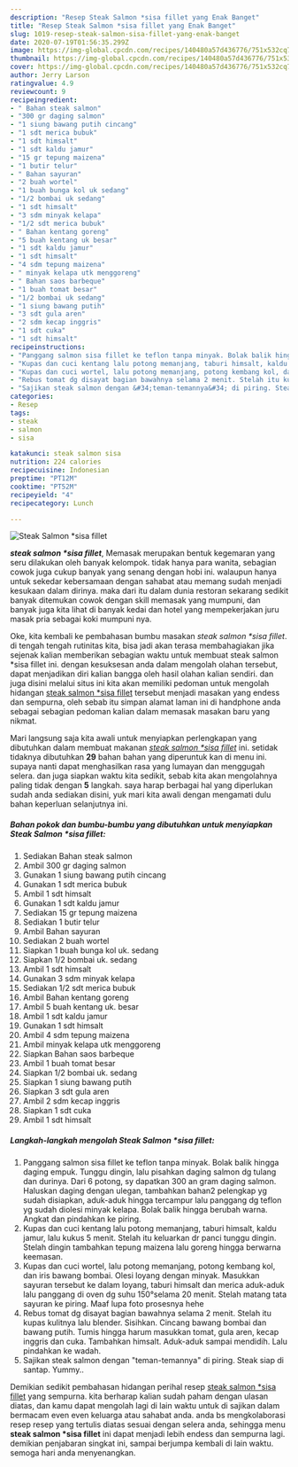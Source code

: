 ```yaml
---
description: "Resep Steak Salmon *sisa fillet yang Enak Banget"
title: "Resep Steak Salmon *sisa fillet yang Enak Banget"
slug: 1019-resep-steak-salmon-sisa-fillet-yang-enak-banget
date: 2020-07-19T01:56:35.299Z
image: https://img-global.cpcdn.com/recipes/140480a57d436776/751x532cq70/steak-salmon-sisa-fillet-foto-resep-utama.jpg
thumbnail: https://img-global.cpcdn.com/recipes/140480a57d436776/751x532cq70/steak-salmon-sisa-fillet-foto-resep-utama.jpg
cover: https://img-global.cpcdn.com/recipes/140480a57d436776/751x532cq70/steak-salmon-sisa-fillet-foto-resep-utama.jpg
author: Jerry Larson
ratingvalue: 4.9
reviewcount: 9
recipeingredient:
- " Bahan steak salmon"
- "300 gr daging salmon"
- "1 siung bawang putih cincang"
- "1 sdt merica bubuk"
- "1 sdt himsalt"
- "1 sdt kaldu jamur"
- "15 gr tepung maizena"
- "1 butir telur"
- " Bahan sayuran"
- "2 buah wortel"
- "1 buah bunga kol uk sedang"
- "1/2 bombai uk sedang"
- "1 sdt himsalt"
- "3 sdm minyak kelapa"
- "1/2 sdt merica bubuk"
- " Bahan kentang goreng"
- "5 buah kentang uk besar"
- "1 sdt kaldu jamur"
- "1 sdt himsalt"
- "4 sdm tepung maizena"
- " minyak kelapa utk menggoreng"
- " Bahan saos barbeque"
- "1 buah tomat besar"
- "1/2 bombai uk sedang"
- "1 siung bawang putih"
- "3 sdt gula aren"
- "2 sdm kecap inggris"
- "1 sdt cuka"
- "1 sdt himsalt"
recipeinstructions:
- "Panggang salmon sisa fillet ke teflon tanpa minyak. Bolak balik hingga daging empuk. Tunggu dingin, lalu pisahkan daging salmon dg tulang dan durinya. Dari 6 potong, sy dapatkan 300 an gram daging salmon. Haluskan daging dengan ulegan, tambahkan bahan2 pelengkap yg sudah disiapkan, aduk-aduk hingga tercampur lalu panggang dg teflon yg sudah diolesi minyak kelapa. Bolak balik hingga berubah warna. Angkat dan pindahkan ke piring."
- "Kupas dan cuci kentang lalu potong memanjang, taburi himsalt, kaldu jamur, lalu kukus 5 menit. Stelah itu keluarkan dr panci tunggu dingin. Stelah dingin tambahkan tepung maizena lalu goreng hingga berwarna keemasan."
- "Kupas dan cuci wortel, lalu potong memanjang, potong kembang kol, dan iris bawang bombai. Olesi loyang dengan minyak. Masukkan sayuran tersebut ke dalam loyang, taburi himsalt dan merica aduk-aduk lalu panggang di oven dg suhu 150°selama 20 menit. Stelah matang tata sayuran ke piring. Maaf lupa foto prosesnya hehe"
- "Rebus tomat dg disayat bagian bawahnya selama 2 menit. Stelah itu kupas kulitnya lalu blender. Sisihkan. Cincang bawang bombai dan bawang putih. Tumis hingga harum masukkan tomat, gula aren, kecap inggris dan cuka. Tambahkan himsalt. Aduk-aduk sampai mendidih. Lalu pindahkan ke wadah."
- "Sajikan steak salmon dengan &#34;teman-temannya&#34; di piring. Steak siap di santap. Yummy.."
categories:
- Resep
tags:
- steak
- salmon
- sisa

katakunci: steak salmon sisa 
nutrition: 224 calories
recipecuisine: Indonesian
preptime: "PT12M"
cooktime: "PT52M"
recipeyield: "4"
recipecategory: Lunch

---
```



![Steak Salmon *sisa fillet](https://img-global.cpcdn.com/recipes/140480a57d436776/751x532cq70/steak-salmon-sisa-fillet-foto-resep-utama.jpg)

<b><i>steak salmon *sisa fillet</i></b>, Memasak merupakan bentuk kegemaran yang seru dilakukan oleh banyak kelompok. tidak hanya para wanita, sebagian cowok juga cukup banyak yang senang dengan hobi ini. walaupun hanya untuk sekedar kebersamaan dengan sahabat atau memang sudah menjadi kesukaan dalam dirinya. maka dari itu dalam dunia restoran sekarang sedikit banyak ditemukan cowok dengan skill memasak yang mumpuni, dan banyak juga kita lihat di banyak kedai dan hotel yang mempekerjakan juru masak pria sebagai koki mumpuni nya.

Oke, kita kembali ke pembahasan bumbu masakan <i>steak salmon *sisa fillet</i>. di tengah tengah rutinitas kita, bisa jadi akan terasa membahagiakan jika sejenak kalian memberikan sebagian waktu untuk membuat steak salmon *sisa fillet ini. dengan kesuksesan anda dalam mengolah olahan tersebut, dapat menjadikan diri kalian bangga oleh hasil olahan kalian sendiri. dan juga disini melalui situs ini kita akan memiliki pedoman untuk mengolah hidangan <u>steak salmon *sisa fillet</u> tersebut menjadi masakan yang endess dan sempurna, oleh sebab itu simpan alamat laman ini di handphone anda sebagai sebagian pedoman kalian dalam memasak masakan baru yang nikmat.




Mari langsung saja kita awali untuk menyiapkan perlengkapan yang dibutuhkan dalam membuat makanan <u><i>steak salmon *sisa fillet</i></u> ini. setidak tidaknya dibutuhkan <b>29</b> bahan bahan yang diperuntuk kan di menu ini. supaya nanti dapat menghasilkan rasa yang lumayan dan menggugah selera. dan juga siapkan waktu kita sedikit, sebab kita akan mengolahnya paling tidak dengan <b>5</b> langkah. saya harap berbagai hal yang diperlukan sudah anda sediakan disini, yuk mari kita awali dengan mengamati dulu bahan keperluan selanjutnya ini.

<!--inarticleads1-->

##### Bahan pokok dan bumbu-bumbu yang dibutuhkan untuk menyiapkan Steak Salmon *sisa fillet:

1. Sediakan  Bahan steak salmon
1. Ambil 300 gr daging salmon
1. Gunakan 1 siung bawang putih cincang
1. Gunakan 1 sdt merica bubuk
1. Ambil 1 sdt himsalt
1. Gunakan 1 sdt kaldu jamur
1. Sediakan 15 gr tepung maizena
1. Sediakan 1 butir telur
1. Ambil  Bahan sayuran
1. Sediakan 2 buah wortel
1. Siapkan 1 buah bunga kol uk. sedang
1. Siapkan 1/2 bombai uk. sedang
1. Ambil 1 sdt himsalt
1. Gunakan 3 sdm minyak kelapa
1. Sediakan 1/2 sdt merica bubuk
1. Ambil  Bahan kentang goreng
1. Ambil 5 buah kentang uk. besar
1. Ambil 1 sdt kaldu jamur
1. Gunakan 1 sdt himsalt
1. Ambil 4 sdm tepung maizena
1. Ambil  minyak kelapa utk menggoreng
1. Siapkan  Bahan saos barbeque
1. Ambil 1 buah tomat besar
1. Siapkan 1/2 bombai uk. sedang
1. Siapkan 1 siung bawang putih
1. Siapkan 3 sdt gula aren
1. Ambil 2 sdm kecap inggris
1. Siapkan 1 sdt cuka
1. Ambil 1 sdt himsalt




<!--inarticleads2-->

##### Langkah-langkah mengolah Steak Salmon *sisa fillet:

1. Panggang salmon sisa fillet ke teflon tanpa minyak. Bolak balik hingga daging empuk. Tunggu dingin, lalu pisahkan daging salmon dg tulang dan durinya. Dari 6 potong, sy dapatkan 300 an gram daging salmon. Haluskan daging dengan ulegan, tambahkan bahan2 pelengkap yg sudah disiapkan, aduk-aduk hingga tercampur lalu panggang dg teflon yg sudah diolesi minyak kelapa. Bolak balik hingga berubah warna. Angkat dan pindahkan ke piring.
1. Kupas dan cuci kentang lalu potong memanjang, taburi himsalt, kaldu jamur, lalu kukus 5 menit. Stelah itu keluarkan dr panci tunggu dingin. Stelah dingin tambahkan tepung maizena lalu goreng hingga berwarna keemasan.
1. Kupas dan cuci wortel, lalu potong memanjang, potong kembang kol, dan iris bawang bombai. Olesi loyang dengan minyak. Masukkan sayuran tersebut ke dalam loyang, taburi himsalt dan merica aduk-aduk lalu panggang di oven dg suhu 150°selama 20 menit. Stelah matang tata sayuran ke piring. Maaf lupa foto prosesnya hehe
1. Rebus tomat dg disayat bagian bawahnya selama 2 menit. Stelah itu kupas kulitnya lalu blender. Sisihkan. Cincang bawang bombai dan bawang putih. Tumis hingga harum masukkan tomat, gula aren, kecap inggris dan cuka. Tambahkan himsalt. Aduk-aduk sampai mendidih. Lalu pindahkan ke wadah.
1. Sajikan steak salmon dengan &#34;teman-temannya&#34; di piring. Steak siap di santap. Yummy..




Demikian sedikit pembahasan hidangan perihal resep <u>steak salmon *sisa fillet</u> yang sempurna. kita berharap kalian sudah paham dengan ulasan diatas, dan kamu dapat mengolah lagi di lain waktu untuk di sajikan dalam bermacam even even keluarga atau sahabat anda. anda bs mengkolaborasi resep resep yang tertulis diatas sesuai dengan selera anda, sehingga menu <b>steak salmon *sisa fillet</b> ini dapat menjadi lebih endess dan sempurna lagi. demikian penjabaran singkat ini, sampai berjumpa kembali di lain waktu. semoga hari anda menyenangkan.
